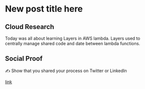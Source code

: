 <!-- This is a template you can use for quick progress days. It removes a lot of the steps we encourage you to share in the longer template 000-DAY-ARTICLE-LONG-TEMPLATE.MD-->

# New post title here

## Cloud Research

Today was all about learning Layers in AWS lambda. Layers used to centrally manage shared code and date between lambda functions.

## Social Proof

✍️ Show that you shared your process on Twitter or LinkedIn

[link](link)
